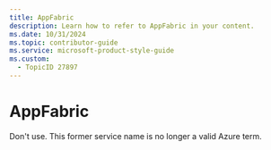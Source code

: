 ```yaml
---
title: AppFabric
description: Learn how to refer to AppFabric in your content.
ms.date: 10/31/2024
ms.topic: contributor-guide
ms.service: microsoft-product-style-guide
ms.custom:
  - TopicID 27897
---
```



# AppFabric

Don't use. This former service name is no longer a valid Azure term.

